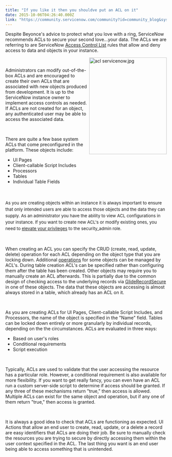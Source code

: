 ```yaml
---
title: "If you like it then you shouldve put an ACL on it"
date: 2015-10-06T04:26:40.000Z
link: "https://community.servicenow.com/community?id=community_blog&sys_id=40fd622ddbd0dbc01dcaf3231f9619c1"
---
```

<p>Despite Beyonce&#39;s advice to protect what you love with a ring, ServiceNow recommends ACLs to secure your second love...your data. The ACLs we are referring to are ServiceNow <a title="ki.servicenow.com/index.php?title&#61;Using_Access_Control_Rules" href="http://wiki.servicenow.com/index.php?title&#61;Using_Access_Control_Rules" rel="nofollow">Access Control List</a> rules that allow and deny access to data and objects in your instance.</p>
<p><img class="image-0 jive-image" style="height: 302px; width: 242.384415584416px; float: right;" src="b5be3779db585704ed6af3231f9619ac.iix" alt="acl servicenow.jpg" width="242" height="302" /></p>
<p> </p>
<p>Administrators can modify out-of-the-box ACLs and are encouraged to create their own ACLs that are associated with new objects produced from development. It is up to the ServiceNow instance owner to implement access controls as needed. If ACLs are not created for an object, any authenticated user may be able to access the associated data.</p>
<p> </p>
<p>There are quite a few base system ACLs that come preconfigured in the platform. These objects include:</p>
<ul><li>UI Pages</li><li>Client-callable Script Includes</li><li>Processors</li><li>Tables</li><li>Individual Table Fields</li></ul>
<p><span style="font-size: 10pt; line-height: 1.5em;"> </span></p>
<p><span style="font-size: 10pt; line-height: 1.5em;">As you are creating objects within an instance it is always important to ensure that only intended users are able to access those objects and the data they can supply. As an administrator you have the ability to view ACL configurations in your instance. If you want to create new ACL&#39;s or modify existing ones, you need to </span><a style="font-size: 10pt; line-height: 1.5em;" title="ki.servicenow.com/index.php?title&#61;High_Security_Settings#Elevated_Privilege&amp;gsc.tab&#61;0" href="http://wiki.servicenow.com/index.php?title&#61;High_Security_Settings#Elevated_Privilege&amp;gsc.tab&#61;0" rel="nofollow">elevate your privileges</a><span style="font-size: 10pt; line-height: 1.5em;"> to the security_admin role.</span></p>
<p> </p>
<p>When creating an ACL you can specify the CRUD (create, read, update, delete) operation for each ACL depending on the object type that you are locking down. Additional <a title="ki.servicenow.com/index.php?title&#61;Using_Access_Control_Rules#Granting_or_Denying_Access" href="http://wiki.servicenow.com/index.php?title&#61;Using_Access_Control_Rules#Granting_or_Denying_Access" rel="nofollow">operations</a> for some objects can be managed by ACL&#39;s. During table creation ACL&#39;s can be specified rather than configuring them after the table has been created. Other objects may require you to manually create an ACL afterwards. This is partially due to the common design of checking access to the underlying records via <a title="ki.servicenow.com/index.php?title&#61;GlideRecordSecure#gsc.tab&#61;0" href="http://wiki.servicenow.com/index.php?title&#61;GlideRecordSecure#gsc.tab&#61;0" rel="nofollow">GlideRecordSecure</a> in one of these objects. The data that these objects are accessing is almost always stored in a table, which already has an ACL on it.</p>
<p> </p>
<p>As you are creating ACLs for UI Pages, Client-callable Script Includes, and Processors, the name of the object is specified in the &#34;Name&#34; field. Tables can be locked down entirely or more granularly by individual records, depending on the the circumstances. ACLs are evaluated in three ways:</p>
<ul><li>Based on user&#39;s roles</li><li>Conditional requirements</li><li>Script execution</li></ul>
<p> </p>
<p>Typically, ACLs are used to validate that the user accessing the resource has a particular role. However, a conditional requirement is also available for more flexibility. If you want to get really fancy, you can even have an ACL run a custom server-side script to determine if access should be granted. If any three of these mechanisms return &#34;true,&#34; then access is allowed. Multiple ACLs can exist for the same object and operation, but if any one of them return &#34;true,&#34; then access is granted.</p>
<p> </p>
<p>It is always a good idea to check that ACLs are functioning as expected. UI Actions that allow an end user to create, read, update, or a delete a record are easy identifiers that ACLs are doing their job. Be sure to manually check the resources you are trying to secure by directly accessing them within the user context specified in the ACL. The last thing you want is an end user being able to access something that is unintended.</p>